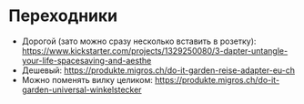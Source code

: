 # Переходники
* Дорогой (зато можно сразу несколько вставить в розетку): https://www.kickstarter.com/projects/1329250080/3-dapter-untangle-your-life-spacesaving-and-aesthe
* Дешевый: https://produkte.migros.ch/do-it-garden-reise-adapter-eu-ch
* Можно поменять вилку целиком: https://produkte.migros.ch/do-it-garden-universal-winkelstecker
